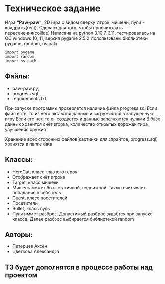 # Техническое задание

Игра **"Paw-paw"**, 2D игра с видом сверху
Игрок, мишени, пули - квадраты(rect). Сделано для того, чтобы просчитывать пересечения(collide)
Написана на python 3.10.7, 3.11, тестировалась на OC windows 10, 11, версия pygame 2.5.2
Использованы библиотеки pygame, random, os.path
```
import pygame
import random
import os.path
```


## Файлы:
- paw-paw.py,
- progress.sql
- requirements.txt

При запуске программы проверяется наличие файла progress.sql
Если файл есть, то из него читаются данные и загружаются в запущенную игру
Если его нет, то он создаётся и данные заполняются нулями
В базе данных хранится счёт игорка, количество открытых дорожек тира, улучшения оружия

Хранение всех сторонних файлов(картинки для спрайтов, progress.sql) хранятся в папке data

## Классы:
- HeroCat, класс главного героя
-   Отображает счёт игрока
- Target, класс мишени
-   Мишень может быть статичной, подвижной. Также считывает попадание в себя пуль
- Guest, класс посетителей
-   Посетители
- Bullet, класс пуль
-   Пуля иммет разброс. Допустимый разброс задаётся при запуске класса. Далее разброс выбирается библиотекой random

## Авторы:
- Питерцев Аксён
- Цветкова Александра

## ТЗ будет дополнятся в процессе работы над проектом

